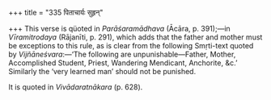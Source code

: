 +++
title = "335 पिताचार्यः सुहृन्"

+++
This verse is qüoted in *Parāśaramādhava* (Ācāra, p. 391);—in
*Vīramitrodaya* (Rājanīti, p. 291), which adds that the father and
mother must be exceptions to this rule, as is clear from the following
Smṛti-text quoted by *Vijñāneśvara*:—‘The following are
unpunishable—Father, Mother, Accomplished Student, Priest, Wandering
Mendicant, Anchorite, &c.’ Similarly the ‘very learned man’ should not
be punished.

It is quoted in *Vivādaratnākara* (p. 628).


